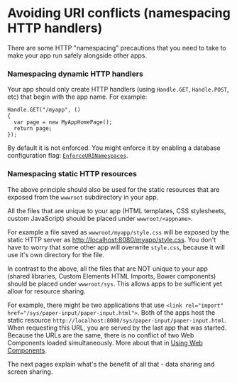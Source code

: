 # Avoiding URI conflicts \(namespacing HTTP handlers\)

There are some HTTP "namespacing" precautions that you need to take to make your app run safely alongside other apps.

### Namespacing dynamic HTTP handlers

Your app should only create HTTP handlers \(using `Handle.GET`, `Handle.POST`, etc\) that begin with the app name. For example:

```
Handle.GET("/myapp", ()
{
  var page = new MyAppHomePage();
  return page;
});
```

By default it is not enforced. You might enforce it by enabling a database configuration flag: [`EnforceURINamespaces`](../database/database-configuration.md).

### Namespacing static HTTP resources

The above principle should also be used for the static resources that are exposed from the `wwwroot` subdirectory in your app.

All the files that are unique to your app \(HTML templates, CSS stylesheets, custom JavaScript\) should be placed under `wwwroot/<appname>`.

For example a file saved as `wwwroot/myapp/style.css` will be exposed by the static HTTP server as [http://localhost:8080/myapp/style.css](http://localhost:8080/myapp/style.css). You don't have to worry that some other app will overwrite `style.css`, because it will use it's own directory for the file.

In contrast to the above, all the files that are NOT unique to your app \(shared libraries, Custom Elements HTML Imports, Bower components\) should be placed under `wwwroot/sys`. This allows apps to be sufficient yet allow for resource sharing.

For example, there might be two applications that use `<link rel="import" href="/sys/paper-input/paper-input.html">`. Both of the apps host the static resource `http://localhost:8080/sys/paper-input/paper-input.html`. When requesting this URL, you are served by the last app that was started. Because the URLs are the same, there is no conflict of two Web Components loaded simultaneously. More about that in [Using Web Components](../web-apps/using-web-components.md).

The next pages explain what's the benefit of all that - data sharing and screen sharing.

